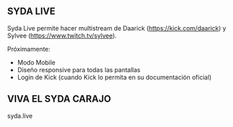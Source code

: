 

## SYDA LIVE

Syda Live permite hacer multistream de Daarick (https://kick.com/daarick) y Sylvee (https://www.twitch.tv/sylvee). 

Próximamente:
- Modo Mobile
- Diseño responsive para todas las pantallas
- Login de Kick (cuando Kick lo permita en su documentación oficial)

## VIVA EL SYDA CARAJO

syda.live
